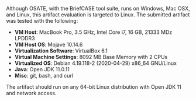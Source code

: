 Although OSATE, with the BriefCASE tool suite, runs on Windows, Mac OSX, and Linux, this artifact evaluation is targeted to Linux. The submitted artifact was tested with the following:
  
  * **VM Host**: MacBook Pro, 3.5 GHz, Intel Core i7, 16 GB, 21333 MDz LPDDR3
  * **VM Host OS**: Mojave 10.14.6
  * **Virtualization Software**: VirtualBox 6.1 
  * **Virtual Machine Settings**: 8092 MB Base Memory with 2 CPUs 
  * **Virtualized OS**: Debian 4.19.118-2 (2020-04-29) x86_64 GNU/Linux 
  * **Java**: Open JDK 11.0.11
  * **Misc**: git, bash, and curl

  The artifact should run on any 64-bit Linux distribution with Open JDK 11 and network access.
  